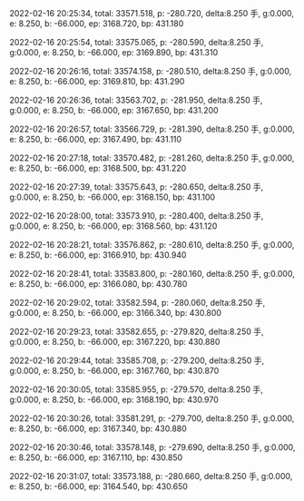 2022-02-16 20:25:34, total: 33571.518, p: -280.720, delta:8.250 手, g:0.000, e: 8.250, b: -66.000, ep: 3168.720, bp: 431.180

2022-02-16 20:25:54, total: 33575.065, p: -280.590, delta:8.250 手, g:0.000, e: 8.250, b: -66.000, ep: 3169.890, bp: 431.310

2022-02-16 20:26:16, total: 33574.158, p: -280.510, delta:8.250 手, g:0.000, e: 8.250, b: -66.000, ep: 3169.810, bp: 431.290

2022-02-16 20:26:36, total: 33563.702, p: -281.950, delta:8.250 手, g:0.000, e: 8.250, b: -66.000, ep: 3167.650, bp: 431.200

2022-02-16 20:26:57, total: 33566.729, p: -281.390, delta:8.250 手, g:0.000, e: 8.250, b: -66.000, ep: 3167.490, bp: 431.110

2022-02-16 20:27:18, total: 33570.482, p: -281.260, delta:8.250 手, g:0.000, e: 8.250, b: -66.000, ep: 3168.500, bp: 431.220

2022-02-16 20:27:39, total: 33575.643, p: -280.650, delta:8.250 手, g:0.000, e: 8.250, b: -66.000, ep: 3168.150, bp: 431.100

2022-02-16 20:28:00, total: 33573.910, p: -280.400, delta:8.250 手, g:0.000, e: 8.250, b: -66.000, ep: 3168.560, bp: 431.120

2022-02-16 20:28:21, total: 33576.862, p: -280.610, delta:8.250 手, g:0.000, e: 8.250, b: -66.000, ep: 3166.910, bp: 430.940

2022-02-16 20:28:41, total: 33583.800, p: -280.160, delta:8.250 手, g:0.000, e: 8.250, b: -66.000, ep: 3166.080, bp: 430.780

2022-02-16 20:29:02, total: 33582.594, p: -280.060, delta:8.250 手, g:0.000, e: 8.250, b: -66.000, ep: 3166.340, bp: 430.800

2022-02-16 20:29:23, total: 33582.655, p: -279.820, delta:8.250 手, g:0.000, e: 8.250, b: -66.000, ep: 3167.220, bp: 430.880

2022-02-16 20:29:44, total: 33585.708, p: -279.200, delta:8.250 手, g:0.000, e: 8.250, b: -66.000, ep: 3167.760, bp: 430.870

2022-02-16 20:30:05, total: 33585.955, p: -279.570, delta:8.250 手, g:0.000, e: 8.250, b: -66.000, ep: 3168.190, bp: 430.970

2022-02-16 20:30:26, total: 33581.291, p: -279.700, delta:8.250 手, g:0.000, e: 8.250, b: -66.000, ep: 3167.340, bp: 430.880

2022-02-16 20:30:46, total: 33578.148, p: -279.690, delta:8.250 手, g:0.000, e: 8.250, b: -66.000, ep: 3167.110, bp: 430.850

2022-02-16 20:31:07, total: 33573.188, p: -280.660, delta:8.250 手, g:0.000, e: 8.250, b: -66.000, ep: 3164.540, bp: 430.650